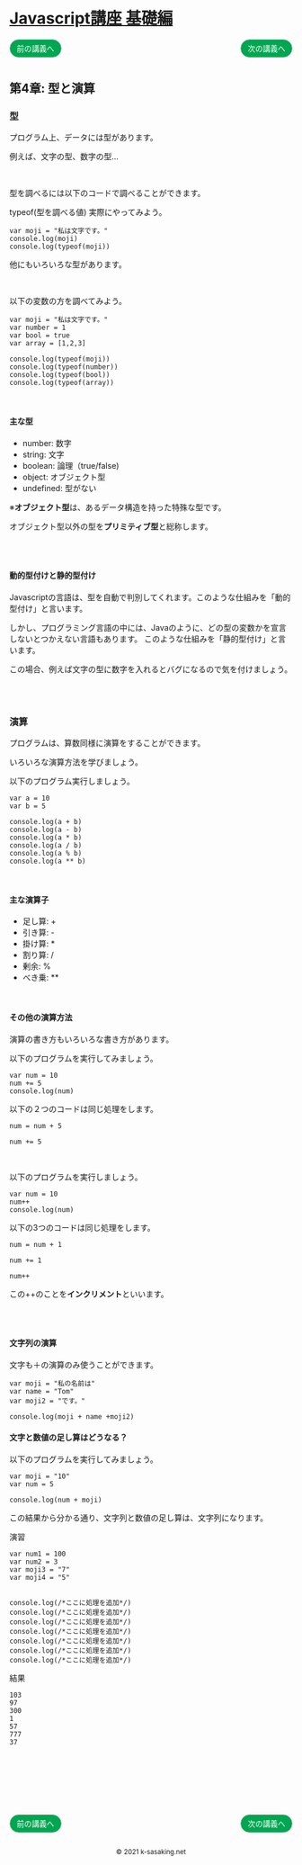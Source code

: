 <style>
.mb {
  margin-bottom: 90px;
}
.mt {
  margin-top: 90px;
}
.box {
  position: relative;
}
.box .box_left {
  position: absolute;
  left: 0;
}
.box .box_right {
  position: absolute;
  right: 0;
}
.btn {
  padding: 6px 12px;
  border-radius: 7em;
  border: solid 1px #ccc;
}
.bg-info {
  background-color: #00a651;
  color: #ffffff;
}
footer {
    text-align: center;
    margin-top: 120px;
    padding: 30px;
}
</style>


# [Javascript講座 基礎編](basic.html)

<div class="box mb">
  <a class="box_left" href="basic3.html">
    <button class="btn bg-info">前の講義へ</button>
  </a>
  <a class="box_right" href="basic5.html">
    <button class="btn bg-info">次の講義へ</button>
  </a>
</div>


## 第4章: 型と演算

### 型
プログラム上、データには型があります。

例えば、文字の型、数字の型...

<br/>

型を調べるには以下のコードで調べることができます。

typeof(型を調べる値)
実際にやってみよう。

```
var moji = "私は文字です。"
console.log(moji)
console.log(typeof(moji))
```

他にもいろいろな型があります。

<br/>

以下の変数の方を調べてみよう。

```
var moji = "私は文字です。"
var number = 1
var bool = true
var array = [1,2,3]

console.log(typeof(moji))
console.log(typeof(number))
console.log(typeof(bool))
console.log(typeof(array))
```

<br/>

#### 主な型
- number: 数字
- string: 文字
- boolean: 論理（true/false)
- object: オブジェクト型
- undefined: 型がない

※**オブジェクト型**は、あるデータ構造を持った特殊な型です。

オブジェクト型以外の型を**プリミティブ型**と総称します。


<br/>
<br/>


#### 動的型付けと静的型付け
Javascriptの言語は、型を自動で判別してくれます。このような仕組みを「動的型付け」と言います。

しかし、プログラミング言語の中には、Javaのように、どの型の変数かを宣言しないとつかえない言語もあります。 このような仕組みを「静的型付け」と言います。

この場合、例えば文字の型に数字を入れるとバグになるので気を付けましょう。


<br/>
<br/>

### 演算
プログラムは、算数同様に演算をすることができます。

いろいろな演算方法を学びましょう。

以下のプログラム実行しましょう。

```
var a = 10
var b = 5

console.log(a + b)
console.log(a - b)
console.log(a * b)
console.log(a / b)
console.log(a % b)
console.log(a ** b)
```

<br/>

#### 主な演算子
- 足し算: +
- 引き算: -
- 掛け算: *
- 割り算: /
- 剰余: %
- べき乗: **


<br/>

#### その他の演算方法
演算の書き方もいろいろな書き方があります。

以下のプログラムを実行してみましょう。

```
var num = 10
num += 5
console.log(num)
```

以下の２つのコードは同じ処理をします。

```
num = num + 5
```

```
num += 5
```

<br/>

以下のプログラムを実行しましょう。

```
var num = 10
num++
console.log(num)
```

以下の3つのコードは同じ処理をします。

```
num = num + 1
```

```
num += 1 
```

```
num++
```

この++のことを**インクリメント**といいます。



<br/>
<br/>


#### 文字列の演算

文字も＋の演算のみ使うことができます。

```
var moji = "私の名前は"
var name = "Tom"
var moji2 = "です。"

console.log(moji + name +moji2)
```



#### 文字と数値の足し算はどうなる？
以下のプログラムを実行してみましょう。

```
var moji = "10"
var num = 5

console.log(num + moji)
```

この結果から分かる通り、文字列と数値の足し算は、文字列になります。

演習
```
var num1 = 100
var num2 = 3
var moji3 = "7"
var moji4 = "5"


console.log(/*ここに処理を追加*/)
console.log(/*ここに処理を追加*/)
console.log(/*ここに処理を追加*/)
console.log(/*ここに処理を追加*/)
console.log(/*ここに処理を追加*/)
console.log(/*ここに処理を追加*/)
console.log(/*ここに処理を追加*/)
```

結果

```
103
97
300
1
57
777
37
```

<br/>

<div class="box mt mb">
  <a class="box_left" href="basic3.html">
    <button class="btn bg-info">前の講義へ</button>
  </a>
  <a class="box_right" href="basic5.html">
    <button class="btn bg-info">次の講義へ</button>
  </a>
</div>

<footer>
    <small>© 2021 k-sasaking.net</small>
</footer>
